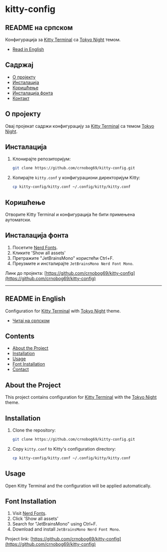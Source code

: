 # kitty-config

## README на српском

Конфигурација за [Kitty Terminal](https://sw.kovidgoyal.net/kitty/) са [Tokyo Night](https://github.com/enkia/tokyo-night-vscode-theme) темом.

- [Read in English](#readme-in-english)

## Садржај

- [О пројекту](#о-пројекту)
- [Инсталација](#инсталација)
- [Коришћење](#коришћење)
- [Инсталација фонта](#инсталација-фонта)
- [Контакт](#контакт)

## О пројекту

Овај пројекат садржи конфигурацију за [Kitty Terminal](https://sw.kovidgoyal.net/kitty/) са темом [Tokyo Night](https://github.com/enkia/tokyo-night-vscode-theme).

## Инсталација

1. Клонирајте репозиторијум:
    ```bash
    git clone https://github.com/crnobog69/kitty-config.git
    ```
2. Копирајте `kitty.conf` у конфигурациони директоријум Kitty:
    ```bash
    cp kitty-config/kitty.conf ~/.config/kitty/kitty.conf
    ```

## Коришћење

Отворите Kitty Terminal и конфигурација ће бити примењена аутоматски.

## Инсталација фонта

1. Посетите [Nerd Fonts](https://github.com/ryanoasis/nerd-fonts/releases).
2. Кликите 'Show all assets'
3. Претражите "JetBrainsMono" користећи Ctrl+F.
4. Преузмите и инсталирајте `JetBrainsMono Nerd Font Mono`.



Линк до пројекта: [https://github.com/crnobog69/kitty-config](https://github.com/crnobog69/kitty-config)

---

## README in English

Configuration for [Kitty Terminal](https://sw.kovidgoyal.net/kitty/) with [Tokyo Night](https://github.com/enkia/tokyo-night-vscode-theme) theme.

- [Читај на српском](#readme-на-српском)

## Contents

- [About the Project](#about-the-project)
- [Installation](#installation)
- [Usage](#usage)
- [Font Installation](#font-installation)
- [Contact](#contact)

## About the Project

This project contains configuration for [Kitty Terminal](https://sw.kovidgoyal.net/kitty/) with the [Tokyo Night](https://github.com/enkia/tokyo-night-vscode-theme) theme.

## Installation

1. Clone the repository:
    ```bash
    git clone https://github.com/crnobog69/kitty-config.git
    ```
2. Copy `kitty.conf` to Kitty's configuration directory:
    ```bash
    cp kitty-config/kitty.conf ~/.config/kitty/kitty.conf
    ```

## Usage

Open Kitty Terminal and the configuration will be applied automatically.

## Font Installation

1. Visit [Nerd Fonts](https://github.com/ryanoasis/nerd-fonts/releases).
2. Click 'Show all assets'
3. Search for "JetBrainsMono" using Ctrl+F.
4. Download and install `JetBrainsMono Nerd Font Mono`.



Project link: [https://github.com/crnobog69/kitty-config](https://github.com/crnobog69/kitty-config)
